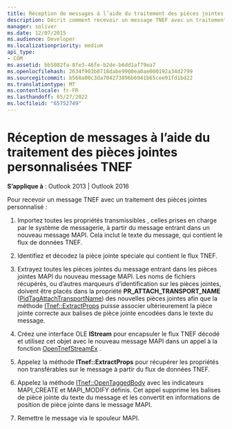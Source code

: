 ```yaml
---
title: Réception de messages à l’aide du traitement des pièces jointes personnalisées TNEF
description: Décrit comment recevoir un message TNEF avec un traitement de pièces jointes personnalisé. Cette rubrique s’applique à Outlook 2013 et Outlook 2016.
manager: soliver
ms.date: 12/07/2015
ms.audience: Developer
ms.localizationpriority: medium
api_type:
- COM
ms.assetid: bb5082fa-8fe3-46fe-b2de-b6dd1af79ea7
ms.openlocfilehash: 2634f903b0718dabe9900ea0ae000192a34d2799
ms.sourcegitcommit: b568a00c3da704273896b6941b65cee91fd1bd22
ms.translationtype: MT
ms.contentlocale: fr-FR
ms.lasthandoff: 05/27/2022
ms.locfileid: "65752749"
---
```

# <a name="receiving-messages-by-using-tnef-custom-attachment-processing"></a>Réception de messages à l’aide du traitement des pièces jointes personnalisées TNEF

 
  
**S’applique à** : Outlook 2013 | Outlook 2016 
  
Pour recevoir un message TNEF avec un traitement des pièces jointes personnalisé :
  
1. Importez toutes les propriétés transmissibles , celles prises en charge par le système de messagerie, à partir du message entrant dans un nouveau message MAPI. Cela inclut le texte du message, qui contient le flux de données TNEF.
    
2. Identifiez et décodez la pièce jointe spéciale qui contient le flux TNEF.
    
3. Extrayez toutes les pièces jointes du message entrant dans les pièces jointes MAPI du nouveau message MAPI. Les noms de fichiers récupérés, ou d’autres marqueurs d’identification sur les pièces jointes, doivent être placés dans la propriété **PR_ATTACH_TRANSPORT_NAME** ([PidTagAttachTransportName](pidtagattachtransportname-canonical-property.md)) des nouvelles pièces jointes afin que la méthode [ITnef::ExtractProps](itnef-extractprops.md) puisse associer ultérieurement la pièce jointe correcte aux balises de pièce jointe encodées dans le texte du message. 
    
4. Créez une interface OLE **IStream** pour encapsuler le flux TNEF décodé et utilisez cet objet avec le nouveau message MAPI dans un appel à la fonction [OpenTnefStreamEx](opentnefstreamex.md) . 
    
5. Appelez la méthode **ITnef::ExtractProps** pour récupérer les propriétés non transférables sur le message à partir du flux de données TNEF. 
    
6. Appelez la méthode [ITnef::OpenTaggedBody](itnef-opentaggedbody.md) avec les indicateurs MAPI_CREATE et MAPI_MODIFY définis. Cet appel supprime les balises de pièce jointe du texte du message et les convertit en informations de position de pièce jointe dans le message MAPI. 
    
7. Remettre le message via le spouleur MAPI.
    


